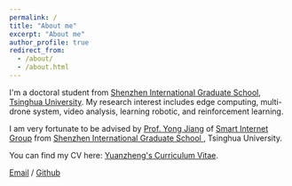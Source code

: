 ```yaml
---
permalink: /
title: "About me"
excerpt: "About me"
author_profile: true
redirect_from: 
  - /about/
  - /about.html
---
```


I'm a doctoral student from [Shenzhen International Graduate School](https://www.sigs.tsinghua.edu.cn/), [Tsinghua University](https://www.tsinghua.edu.cn/). My research interest includes edge computing, multi-drone system, video analysis, learning robotic, and reinforcement learning.

I am very fortunate to be advised by [Prof. Yong Jiang](https://www.sigs.tsinghua.edu.cn/jy/main.htm) of [Smart Internet Group](https://smartinternet.group/) from [Shenzhen International Graduate School
]([[https://cs.pku.edu.cn/]](https://www.sigs.tsinghua.edu.cn/en/)), Tsinghua University.

You can find my CV here: [Yuanzheng's Curriculum Vitae](https://sysu19351115.github.io/YuanzhengTan.github.io/assets/CV-YuanzhengTan.pdf).

[Email](tanyz23@mails.tsinghua.edu.cn) / [Github](https://github.com/sysu19351115)


